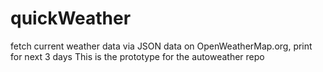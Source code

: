 # quickWeather
fetch current weather data via JSON data on OpenWeatherMap.org, print for next 3 days
This is the prototype for the autoweather repo
